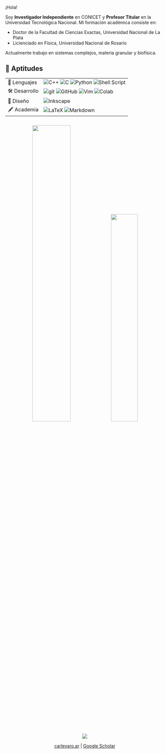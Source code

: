 ¡Hola!

Soy **Investigador Independiente** en CONICET y **Profesor Titular** en la Universidad Tecnológica Nacional. Mi formación académica consiste en:
* Doctor de la Facultad de Ciencias Exactas, Universidad Nacional de La Plata
* Licienciado en Física, Universidad Nacional de Rosario

Actualmente trabajo en sistemas complejos, materia granular y biofísica. 


## 🦾 Aptitudes

<div align="center">

<table>
  <tr>
    <td>💬 Lenguajes</td>
    <td><img src="https://img.shields.io/badge/C%2B%2B-00599C?logo=c%2B%2B&logoColor=white" alt="C++"/> <img src="https://img.shields.io/badge/C-00599C?logo=c&logoColor=white" alt="C"/> <img src="https://img.shields.io/badge/python-3670A0?logo=python&logoColor=ffdd54" alt="Python"/> <img src="https://img.shields.io/badge/shell_script-%23121011.svg?logo=gnu-bash&logoColor=white" alt="Shell Script"/></td>  </tr>
  <tr>
    <td>🛠 Desarrollo</td>
    <td><img src="https://img.shields.io/badge/-Git-F05032?logo=git&logoColor=white" alt="git"/> <img src="https://img.shields.io/badge/-GitHub-181717?logo=github&logoColor=white" alt="GitHub"/> <img src="https://img.shields.io/badge/Vim-%2311AB00.svg?logo=vim&logoColor=white" alt="Vim"/> <img src="https://img.shields.io/badge/Colab-F9AB00?logo=googlecolab&color=525252" alt="Colab"/> </td>
  </tr>
  <tr>
      <tr>
    <td>🎨 Diseño</td>
    <td><img src="https://img.shields.io/badge/Inkscape-000000?logo=Inkscape&logoColor=white" alt="Inkscape"/></td>
  </tr>
  <tr>
    <td>🖋 Academia</td>
    <td><img src="https://img.shields.io/badge/LaTeX-%23008080.svg?logo=latex&logoColor=white" alt="LaTeX"/> <img src="https://img.shields.io/badge/Markdown-000000?logo=markdown&logoColor=white" alt="Markdown"/> </td>
  </tr>
</table>

</div>

##

<p align="center">
  <img width="49%" src="https://github-readme-stats.vercel.app/api?username=manuxch&show_icons=true&count_private=true&include_all_commits=true&theme=transparent" />
  <img width="41%" src="https://github-readme-stats.vercel.app/api/top-langs/?username=manuxch&exclude_repo=github-readme-stats,manuxch.github.io&hide=javascript,html,css&layout=compact&theme=transparent" />
</p>

<p align="center">
  <img src="https://profile-counter.glitch.me/manuxch/count.svg" />
</p>
<p align="center"><a href=https://carlevaro.ar>carlevaro.ar</a> | <a href="https://scholar.google.com/citations?user=FoBqqJgAAAAJ=en&oi=ao">Google Scholar</a>  </p>


<!---
manuxch/manuxch is a ✨ special ✨ repository because its `README.md` (this file) appears on your GitHub profile.
You can click the Preview link to take a look at your changes.
--->
